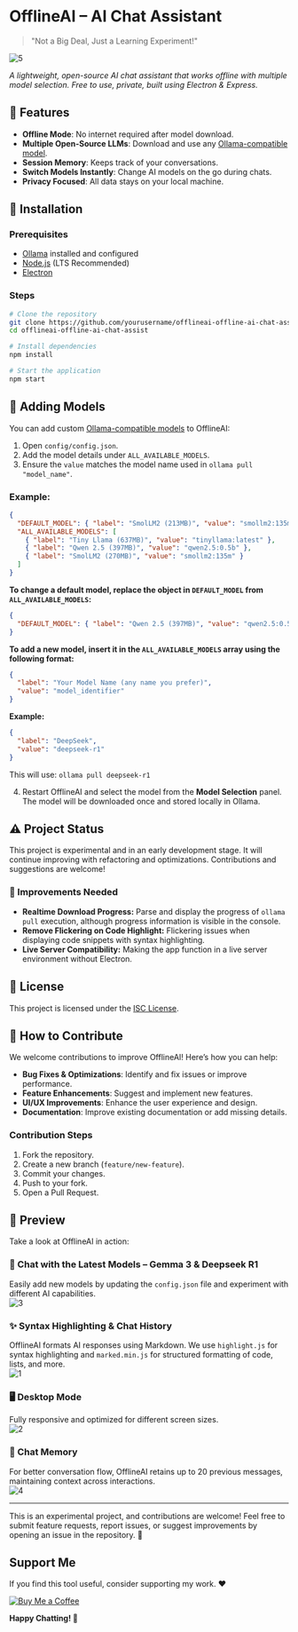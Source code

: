 # OfflineAI – AI Chat Assistant  
> "Not a Big Deal, Just a Learning Experiment!"  


![5](https://github.com/user-attachments/assets/89ec1189-750c-47fb-a62e-289e07d0f85f)

_A lightweight, open-source AI chat assistant that works offline with multiple model selection. Free to use, private, built using Electron & Express._

## 🚀 Features

- **Offline Mode**: No internet required after model download.
- **Multiple Open-Source LLMs**: Download and use any [Ollama-compatible model](https://ollama.com/search).
- **Session Memory**: Keeps track of your conversations.
- **Switch Models Instantly**: Change AI models on the go during chats.
- **Privacy Focused**: All data stays on your local machine.

## 👅 Installation

### Prerequisites

- [Ollama](https://ollama.ai/) installed and configured
- [Node.js](https://nodejs.org/) (LTS Recommended)
- [Electron](https://www.electronjs.org/)

### Steps

```sh
# Clone the repository
git clone https://github.com/yourusername/offlineai-offline-ai-chat-assist.git
cd offlineai-offline-ai-chat-assist

# Install dependencies
npm install

# Start the application
npm start
```

## 🔧 Adding Models

You can add custom [Ollama-compatible models](https://ollama.com/search) to OfflineAI:

1. Open `config/config.json`.
2. Add the model details under `ALL_AVAILABLE_MODELS`.
3. Ensure the `value` matches the model name used in `ollama pull "model_name"`.

### Example:

```json
{
  "DEFAULT_MODEL": { "label": "SmolLM2 (213MB)", "value": "smollm2:135m" },
  "ALL_AVAILABLE_MODELS": [
    { "label": "Tiny Llama (637MB)", "value": "tinyllama:latest" },
    { "label": "Qwen 2.5 (397MB)", "value": "qwen2.5:0.5b" },
    { "label": "SmolLM2 (270MB)", "value": "smollm2:135m" }
  ]
}
```

**To change a default model, replace the object in `DEFAULT_MODEL` from `ALL_AVAILABLE_MODELS`:**

```json
{
  "DEFAULT_MODEL": { "label": "Qwen 2.5 (397MB)", "value": "qwen2.5:0.5b" }
}
```

**To add a new model, insert it in the `ALL_AVAILABLE_MODELS` array using the following format:**

```json
{
  "label": "Your Model Name (any name you prefer)",
  "value": "model_identifier"
}
```

**Example:**

```json
{
  "label": "DeepSeek",
  "value": "deepseek-r1"
}
```

This will use: `ollama pull deepseek-r1`

4. Restart OfflineAI and select the model from the **Model Selection** panel. The model will be downloaded once and stored locally in Ollama.

## ⚠️ Project Status

This project is experimental and in an early development stage. It will continue improving with refactoring and optimizations. Contributions and suggestions are welcome!

### 🌠 Improvements Needed

- **Realtime Download Progress:** Parse and display the progress of `ollama pull` execution, although progress information is visible in the console.
- **Remove Flickering on Code Highlight:** Flickering issues when displaying code snippets with syntax highlighting.
- **Live Server Compatibility:** Making the app function in a live server environment without Electron.

## 🐜 License

This project is licensed under the [ISC License](LICENSE).

## 🤝 How to Contribute

We welcome contributions to improve OfflineAI! Here’s how you can help:

- **Bug Fixes & Optimizations**: Identify and fix issues or improve performance.
- **Feature Enhancements**: Suggest and implement new features.
- **UI/UX Improvements**: Enhance the user experience and design.
- **Documentation**: Improve existing documentation or add missing details.

### Contribution Steps

1. Fork the repository.
2. Create a new branch (`feature/new-feature`).
3. Commit your changes.
4. Push to your fork.
5. Open a Pull Request.

## 📸 Preview  

Take a look at OfflineAI in action:  

### 💬 Chat with the Latest Models – Gemma 3 & Deepseek R1  
Easily add new models by updating the `config.json` file and experiment with different AI capabilities.  
![3](https://github.com/user-attachments/assets/86ee0efa-1e92-4f10-af7c-7b75976d8470)  

### ✨ Syntax Highlighting & Chat History  
OfflineAI formats AI responses using Markdown. We use `highlight.js` for syntax highlighting and `marked.min.js` for structured formatting of code, lists, and more.  
![1](https://github.com/user-attachments/assets/02fc9afb-d488-4c5a-a2f2-4966676efb8e)  

### 🖥️ Desktop Mode  
Fully responsive and optimized for different screen sizes.  
![2](https://github.com/user-attachments/assets/1a246d6b-bee9-4e95-b563-2ce125085b8a)  

### 🧠 Chat Memory  
For better conversation flow, OfflineAI retains up to 20 previous messages, maintaining context across interactions.  
![4](https://github.com/user-attachments/assets/5b26f680-f2e6-4044-910f-c8ef77ce1b3e)  

---  

This is an experimental project, and contributions are welcome! Feel free to submit feature requests, report issues, or suggest improvements by opening an issue in the repository. 🚀

## Support Me

If you find this tool useful, consider supporting my work. ❤️

[![Buy Me a Coffee](https://img.shields.io/badge/Buy%20Me%20a%20Coffee-Support%20My%20Work-orange?style=for-the-badge&logo=buy-me-a-coffee)](https://buymeacoffee.com/pranaigiri)


**Happy Chatting! 🤖**
